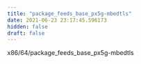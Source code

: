 ```yaml
---
title: "package_feeds_base_px5g-mbedtls"
date: 2021-06-23 23:17:45.596173
hidden: false
draft: false
---
```


x86/64/package_feeds_base_px5g-mbedtls

